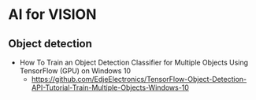 # AI for VISION

## Object detection
* How To Train an Object Detection Classifier for Multiple Objects Using TensorFlow (GPU) on Windows 10
  - https://github.com/EdjeElectronics/TensorFlow-Object-Detection-API-Tutorial-Train-Multiple-Objects-Windows-10
  
  
  
